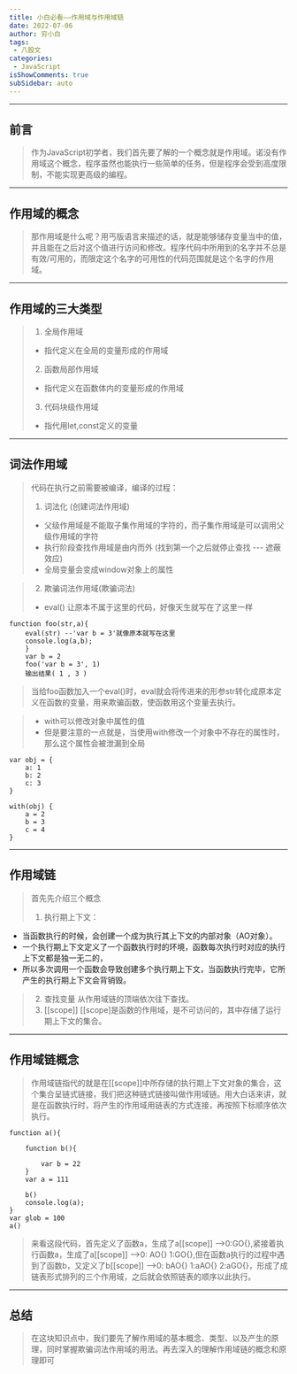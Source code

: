 ```yaml
---
title: 小白必看——作用域与作用域链
date: 2022-07-06
author: 穷小白
tags:
 - 八股文
categories: 
 - JavaScript
isShowComments: true  
subSidebar: auto
---
```


---
前言
---
>    作为JavaScript初学者，我们首先要了解的一个概念就是作用域。诺没有作用域这个概念，程序虽然也能执行一些简单的任务，但是程序会受到高度限制，不能实现更高级的编程。
---
作用域的概念
---
>    那作用域是什么呢？用丐版语言来描述的话，就是能够储存变量当中的值，并且能在之后对这个值进行访问和修改。程序代码中所用到的名字并不总是有效/可用的，而限定这个名字的可用性的代码范围就是这个名字的作用域。

---
作用域的三大类型
---
>1. 全局作用域
>-  指代定义在全局的变量形成的作用域
>2. 函数局部作用域
>-  指代定义在函数体内的变量形成的作用域
>3. 代码块级作用域
>- 指代用let,const定义的变量

---
词法作用域
---

>代码在执行之前需要被编译，编译的过程：
>1.  词法化 (创建词法作用域)
>-   父级作用域是不能取子集作用域的字符的，而子集作用域是可以调用父级作用域的字符
>-   执行阶段查找作用域是由内而外 (找到第一个之后就停止查找 --- 遮蔽效应)
>-   全局变量会变成window对象上的属性

>2.    欺骗词法作用域(欺骗词法)
>-    eval() 让原本不属于这里的代码，好像天生就写在了这里一样
```
function foo(str,a){ 
    eval(str) --'var b = 3'就像原本就写在这里 
    console.log(a,b);
    } 
    var b = 2 
    foo('var b = 3', 1)
    输出结果( 1 , 3 )
```
>当给foo函数加入一个eval()时，eval就会将传进来的形参str转化成原本定义在函数的变量，用来欺骗函数，使函数用这个变量去执行。

>-  with可以修改对象中属性的值
>- 但是要注意的一点就是，当使用with修改一个对象中不存在的属性时，那么这个属性会被泄漏到全局
```
var obj = { 
    a: 1
    b: 2
    c: 3
}

with(obj) {
    a = 2 
    b = 3
    c = 4
}
```
---
作用域链
---

>首先先介绍三个概念
>1. 执行期上下文：
- 当函数执行的时候，会创建一个成为执行其上下文的内部对象（AO对象）。
- 一个执行期上下文定义了一个函数执行时的环境，函数每次执行时对应的执行上下文都是独一无二的，
- 所以多次调用一个函数会导致创建多个执行期上下文，当函数执行完毕，它所产生的执行期上下文会背销毁。
>2. 查找变量
从作用域链的顶端依次往下查找。
>3. [[scope]]
[[scope]是函数的作用域，是不可访问的，其中存储了运行期上下文的集合。

---
作用域链概念
---

>作用域链指代的就是在[[scope]]中所存储的执行期上下文对象的集合，这个集合呈链式链接，我们把这种链式链接叫做作用域链。用大白话来讲，就是在函数执行时，将产生的作用域用链表的方式连接，再按照下标顺序依次执行。
```
function a(){

    function b(){

        var b = 22
    }
    var a = 111

    b()
    console.log(a);
}
var glob = 100
a()
```
>来看这段代码，首先定义了函数a，生成了a[[scope]] -->0:GO{},紧接着执行函数a，生成了a[[scope]] -->0: AO{} 1:GO{},但在函数a执行的过程中遇到了函数b，又定义了b[[scope]] -->0: bAO{} 1:aAO{} 2:aGO{}，形成了成链表形式排列的三个作用域，之后就会依照链表的顺序以此执行。
---
总结
---
>在这块知识点中，我们要先了解作用域的基本概念、类型、以及产生的原理，同时掌握欺骗词法作用域的用法。再去深入的理解作用域链的概念和原理即可
